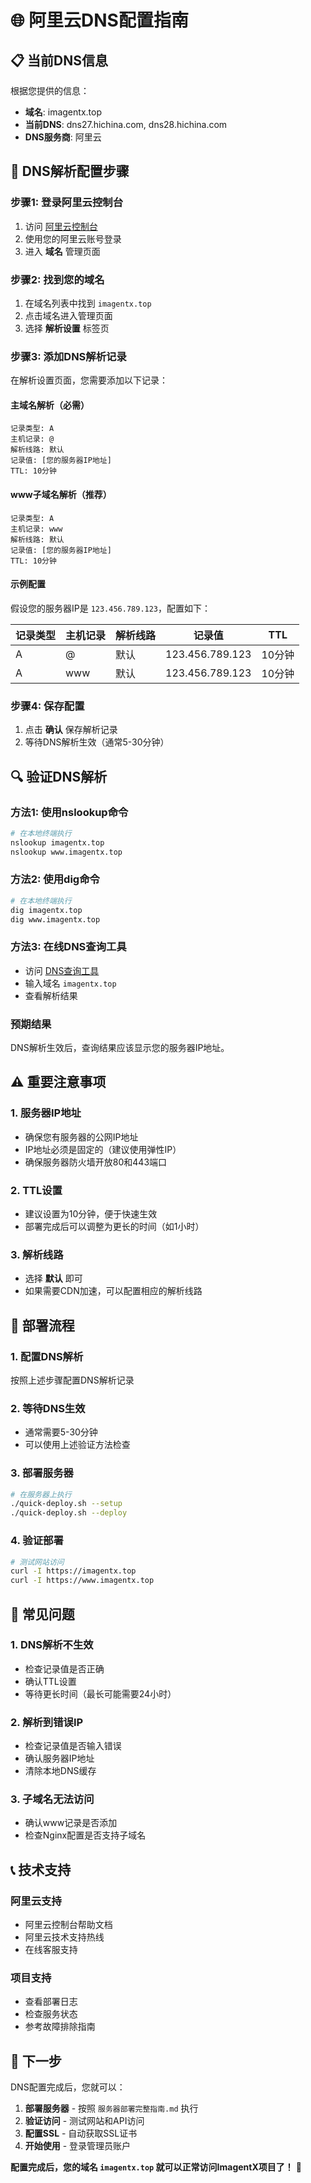 # 🌐 阿里云DNS配置指南

## 📋 当前DNS信息

根据您提供的信息：
- **域名**: imagentx.top
- **当前DNS**: dns27.hichina.com, dns28.hichina.com
- **DNS服务商**: 阿里云

## 🔧 DNS解析配置步骤

### 步骤1: 登录阿里云控制台

1. 访问 [阿里云控制台](https://console.aliyun.com/)
2. 使用您的阿里云账号登录
3. 进入 **域名** 管理页面

### 步骤2: 找到您的域名

1. 在域名列表中找到 `imagentx.top`
2. 点击域名进入管理页面
3. 选择 **解析设置** 标签页

### 步骤3: 添加DNS解析记录

在解析设置页面，您需要添加以下记录：

#### 主域名解析（必需）
```
记录类型: A
主机记录: @
解析线路: 默认
记录值: [您的服务器IP地址]
TTL: 10分钟
```

#### www子域名解析（推荐）
```
记录类型: A
主机记录: www
解析线路: 默认
记录值: [您的服务器IP地址]
TTL: 10分钟
```

#### 示例配置
假设您的服务器IP是 `123.456.789.123`，配置如下：

| 记录类型 | 主机记录 | 解析线路 | 记录值 | TTL |
|----------|----------|----------|--------|-----|
| A | @ | 默认 | 123.456.789.123 | 10分钟 |
| A | www | 默认 | 123.456.789.123 | 10分钟 |

### 步骤4: 保存配置

1. 点击 **确认** 保存解析记录
2. 等待DNS解析生效（通常5-30分钟）

## 🔍 验证DNS解析

### 方法1: 使用nslookup命令
```bash
# 在本地终端执行
nslookup imagentx.top
nslookup www.imagentx.top
```

### 方法2: 使用dig命令
```bash
# 在本地终端执行
dig imagentx.top
dig www.imagentx.top
```

### 方法3: 在线DNS查询工具
- 访问 [DNS查询工具](https://tool.chinaz.com/dns/)
- 输入域名 `imagentx.top`
- 查看解析结果

### 预期结果
DNS解析生效后，查询结果应该显示您的服务器IP地址。

## ⚠️ 重要注意事项

### 1. 服务器IP地址
- 确保您有服务器的公网IP地址
- IP地址必须是固定的（建议使用弹性IP）
- 确保服务器防火墙开放80和443端口

### 2. TTL设置
- 建议设置为10分钟，便于快速生效
- 部署完成后可以调整为更长的时间（如1小时）

### 3. 解析线路
- 选择 **默认** 即可
- 如果需要CDN加速，可以配置相应的解析线路

## 🚀 部署流程

### 1. 配置DNS解析
按照上述步骤配置DNS解析记录

### 2. 等待DNS生效
- 通常需要5-30分钟
- 可以使用上述验证方法检查

### 3. 部署服务器
```bash
# 在服务器上执行
./quick-deploy.sh --setup
./quick-deploy.sh --deploy
```

### 4. 验证部署
```bash
# 测试网站访问
curl -I https://imagentx.top
curl -I https://www.imagentx.top
```

## 🔧 常见问题

### 1. DNS解析不生效
- 检查记录值是否正确
- 确认TTL设置
- 等待更长时间（最长可能需要24小时）

### 2. 解析到错误IP
- 检查记录值是否输入错误
- 确认服务器IP地址
- 清除本地DNS缓存

### 3. 子域名无法访问
- 确认www记录是否添加
- 检查Nginx配置是否支持子域名

## 📞 技术支持

### 阿里云支持
- 阿里云控制台帮助文档
- 阿里云技术支持热线
- 在线客服支持

### 项目支持
- 查看部署日志
- 检查服务状态
- 参考故障排除指南

## 🎯 下一步

DNS配置完成后，您就可以：

1. **部署服务器** - 按照 `服务器部署完整指南.md` 执行
2. **验证访问** - 测试网站和API访问
3. **配置SSL** - 自动获取SSL证书
4. **开始使用** - 登录管理员账户

**配置完成后，您的域名 `imagentx.top` 就可以正常访问ImagentX项目了！** 🚀
